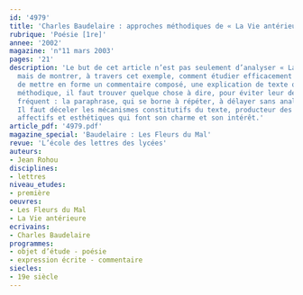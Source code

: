 ```yaml
---
id: '4979'
title: 'Charles Baudelaire : approches méthodiques de « La Vie antérieure », 12'
rubrique: 'Poésie [1re]'
annee: '2002'
magazine: 'n°11 mars 2003'
pages: '21'
description: 'Le but de cet article n’est pas seulement d’analyser « La Vie antérieure »,
  mais de montrer, à travers cet exemple, comment étudier efficacement un texte. Avant
  de mettre en forme un commentaire composé, une explication de texte ou une lecture
  méthodique, il faut trouver quelque chose à dire, pour éviter leur défaut le plus
  fréquent : la paraphrase, qui se borne à répéter, à délayer sans analyser ni expliquer.
  Il faut déceler les mécanismes constitutifs du texte, producteur des effets sémantiques,
  affectifs et esthétiques qui font son charme et son intérêt.'
article_pdf: '4979.pdf'
magazine_special: 'Baudelaire : Les Fleurs du Mal'
revue: 'L’école des lettres des lycées'
auteurs:
- Jean Rohou
disciplines:
- lettres
niveau_etudes:
- première
oeuvres:
- Les Fleurs du Mal
- La Vie antérieure
ecrivains:
- Charles Baudelaire
programmes:
- objet d’étude - poésie
- expression écrite - commentaire
siecles:
- 19e siècle
---
```

